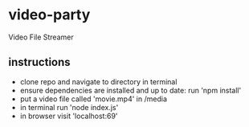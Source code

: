 # video-party
Video File Streamer

## instructions
- clone repo and navigate to directory in terminal
- ensure dependencies are installed and up to date: run 'npm install'
- put a video file called 'movie.mp4' in /media
- in terminal run 'node index.js'
- in browser visit 'localhost:69'
